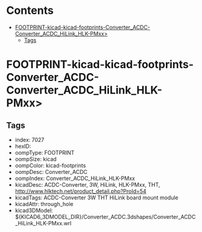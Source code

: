 



Contents
========

* [FOOTPRINT-kicad-kicad-footprints-Converter_ACDC-Converter_ACDC_HiLink_HLK-PMxx>](#footprint-kicad-kicad-footprints-converter_acdc-converter_acdc_hilink_hlk-pmxx)
	* [Tags](#tags)

# FOOTPRINT-kicad-kicad-footprints-Converter_ACDC-Converter_ACDC_HiLink_HLK-PMxx>

## Tags

- index: 7027
- hexID: 
- oompType: FOOTPRINT
- oompSize: kicad
- oompColor: kicad-footprints
- oompDesc: Converter_ACDC
- oompIndex: Converter_ACDC_HiLink_HLK-PMxx
- kicadDesc: ACDC-Converter, 3W, HiLink, HLK-PMxx, THT, http://www.hlktech.net/product_detail.php?ProId=54
- kicadTags: ACDC-Converter 3W THT HiLink board mount module
- kicadAttr: through_hole
- kicad3DModel: ${KICAD6_3DMODEL_DIR}/Converter_ACDC.3dshapes/Converter_ACDC_HiLink_HLK-PMxx.wrl
